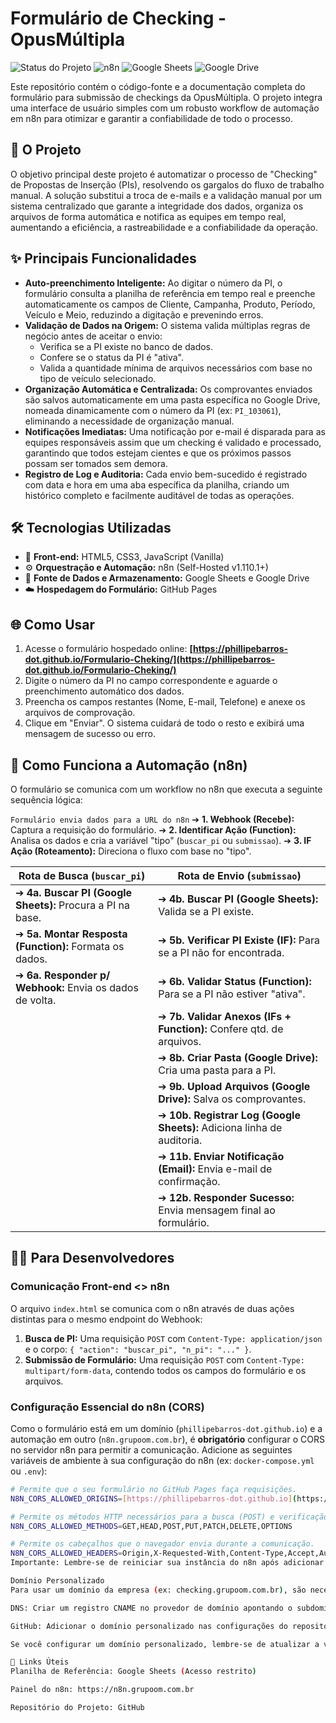 # Formulário de Checking - OpusMúltipla

![Status do Projeto](https://img.shields.io/badge/status-ativo-brightgreen)
![n8n](https://img.shields.io/badge/n8n-1.110.1%2B-blueviolet)
![Google Sheets](https://img.shields.io/badge/Google-Sheets-green)
![Google Drive](https://img.shields.io/badge/Google-Drive-yellow)

Este repositório contém o código-fonte e a documentação completa do formulário para submissão de checkings da OpusMúltipla. O projeto integra uma interface de usuário simples com um robusto workflow de automação em n8n para otimizar e garantir a confiabilidade de todo o processo.

## 🚀 O Projeto

O objetivo principal deste projeto é automatizar o processo de "Checking" de Propostas de Inserção (PIs), resolvendo os gargalos do fluxo de trabalho manual. A solução substitui a troca de e-mails e a validação manual por um sistema centralizado que garante a integridade dos dados, organiza os arquivos de forma automática e notifica as equipes em tempo real, aumentando a eficiência, a rastreabilidade e a confiabilidade da operação.

## ✨ Principais Funcionalidades

* **Auto-preenchimento Inteligente:** Ao digitar o número da PI, o formulário consulta a planilha de referência em tempo real e preenche automaticamente os campos de Cliente, Campanha, Produto, Período, Veículo e Meio, reduzindo a digitação e prevenindo erros.
* **Validação de Dados na Origem:** O sistema valida múltiplas regras de negócio antes de aceitar o envio:
    * Verifica se a PI existe no banco de dados.
    * Confere se o status da PI é "ativa".
    * Valida a quantidade mínima de arquivos necessários com base no tipo de veículo selecionado.
* **Organização Automática e Centralizada:** Os comprovantes enviados são salvos automaticamente em uma pasta específica no Google Drive, nomeada dinamicamente com o número da PI (ex: `PI_103061`), eliminando a necessidade de organização manual.
* **Notificações Imediatas:** Uma notificação por e-mail é disparada para as equipes responsáveis assim que um checking é validado e processado, garantindo que todos estejam cientes e que os próximos passos possam ser tomados sem demora.
* **Registro de Log e Auditoria:** Cada envio bem-sucedido é registrado com data e hora em uma aba específica da planilha, criando um histórico completo e facilmente auditável de todas as operações.

## 🛠️ Tecnologias Utilizadas

* 🎨 **Front-end:** HTML5, CSS3, JavaScript (Vanilla)
* ⚙️ **Orquestração e Automação:** n8n (Self-Hosted v1.110.1+)
* 💾 **Fonte de Dados e Armazenamento:** Google Sheets e Google Drive
* ☁️ **Hospedagem do Formulário:** GitHub Pages

## 🌐 Como Usar

1.  Acesse o formulário hospedado online:
    **[https://phillipebarros-dot.github.io/Formulario-Cheking/](https://phillipebarros-dot.github.io/Formulario-Cheking/)**
2.  Digite o número da PI no campo correspondente e aguarde o preenchimento automático dos dados.
3.  Preencha os campos restantes (Nome, E-mail, Telefone) e anexe os arquivos de comprovação.
4.  Clique em "Enviar". O sistema cuidará de todo o resto e exibirá uma mensagem de sucesso ou erro.

## 🤖 Como Funciona a Automação (n8n)

O formulário se comunica com um workflow no n8n que executa a seguinte sequência lógica:

`Formulário envia dados para a URL do n8n`
➔ **1. Webhook (Recebe):** Captura a requisição do formulário.
➔ **2. Identificar Ação (Function):** Analisa os dados e cria a variável "tipo" (`buscar_pi` ou `submissao`).
➔ **3. IF Ação (Roteamento):** Direciona o fluxo com base no "tipo".

| Rota de Busca (`buscar_pi`)                               | Rota de Envio (`submissao`)                                     |
| --------------------------------------------------------- | --------------------------------------------------------------- |
| ➔ **4a. Buscar PI (Google Sheets):** Procura a PI na base. | ➔ **4b. Buscar PI (Google Sheets):** Valida se a PI existe.      |
| ➔ **5a. Montar Resposta (Function):** Formata os dados.     | ➔ **5b. Verificar PI Existe (IF):** Para se a PI não for encontrada. |
| ➔ **6a. Responder p/ Webhook:** Envia os dados de volta.   | ➔ **6b. Validar Status (Function):** Para se a PI não estiver "ativa". |
|                                                           | ➔ **7b. Validar Anexos (IFs + Function):** Confere qtd. de arquivos. |
|                                                           | ➔ **8b. Criar Pasta (Google Drive):** Cria uma pasta para a PI.    |
|                                                           | ➔ **9b. Upload Arquivos (Google Drive):** Salva os comprovantes.  |
|                                                           | ➔ **10b. Registrar Log (Google Sheets):** Adiciona linha de auditoria. |
|                                                           | ➔ **11b. Enviar Notificação (Email):** Envia e-mail de confirmação.  |
|                                                           | ➔ **12b. Responder Sucesso:** Envia mensagem final ao formulário.   |

## 👨‍💻 Para Desenvolvedores

### Comunicação Front-end <> n8n

O arquivo `index.html` se comunica com o n8n através de duas ações distintas para o mesmo endpoint do Webhook:

1.  **Busca de PI:** Uma requisição `POST` com `Content-Type: application/json` e o corpo: `{ "action": "buscar_pi", "n_pi": "..." }`.
2.  **Submissão de Formulário:** Uma requisição `POST` com `Content-Type: multipart/form-data`, contendo todos os campos do formulário e os arquivos.

### Configuração Essencial do n8n (CORS)

Como o formulário está em um domínio (`phillipebarros-dot.github.io`) e a automação em outro (`n8n.grupoom.com.br`), é **obrigatório** configurar o CORS no servidor n8n para permitir a comunicação. Adicione as seguintes variáveis de ambiente à sua configuração do n8n (ex: `docker-compose.yml` ou `.env`):

```bash
# Permite que o seu formulário no GitHub Pages faça requisições.
N8N_CORS_ALLOWED_ORIGINS=[https://phillipebarros-dot.github.io](https://phillipebarros-dot.github.io)

# Permite os métodos HTTP necessários para a busca (POST) e verificação (OPTIONS).
N8N_CORS_ALLOWED_METHODS=GET,HEAD,POST,PUT,PATCH,DELETE,OPTIONS

# Permite os cabeçalhos que o navegador envia durante a comunicação.
N8N_CORS_ALLOWED_HEADERS=Origin,X-Requested-With,Content-Type,Accept,Authorization,X-N8N-API-KEY
Importante: Lembre-se de reiniciar sua instância do n8n após adicionar ou alterar essas variáveis para que as mudanças tenham efeito.

Domínio Personalizado
Para usar um domínio da empresa (ex: checking.grupoom.com.br), são necessários dois passos:

DNS: Criar um registro CNAME no provedor de domínio apontando o subdomínio desejado para phillipebarros-dot.github.io..

GitHub: Adicionar o domínio personalizado nas configurações do repositório no GitHub Pages (Settings > Pages > Custom domain).

Se você configurar um domínio personalizado, lembre-se de atualizar a variável N8N_CORS_ALLOWED_ORIGINS com o novo endereço (ex: https://checking.grupoom.com.br).

🔗 Links Úteis
Planilha de Referência: Google Sheets (Acesso restrito)

Painel do n8n: https://n8n.grupoom.com.br

Repositório do Projeto: GitHub
